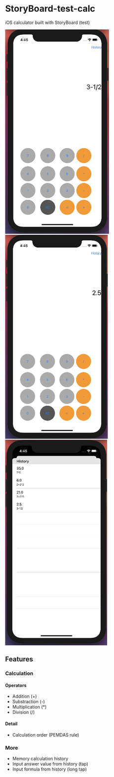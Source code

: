 # StoryBoard-test-calc
iOS calculator built with StoryBoard (test)

![01](./img/screenshot-01.png)
![02](./img/screenshot-02.png)
![03](./img/screenshot-03.png)

## Features
### Calculation
#### Operators
* Addition (+)
* Substraction (-)
* Multiplication (*)
* Division (/)
#### Detail
* Calculation order (PEMDAS rule)
### More
* Memory calculation history
* Input answer value from history (tap)
* Input formula from history (long tap)